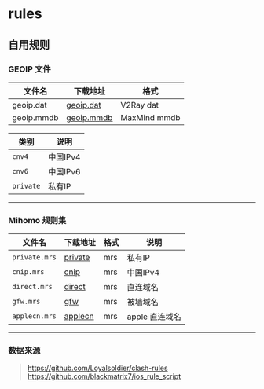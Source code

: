 # rules

## 自用规则

### GEOIP 文件

| 文件名 | 下载地址 | 格式
| ----- | ----- | -----
| geoip.dat | [geoip.dat] | V2Ray dat
| geoip.mmdb | [geoip.mmdb] | MaxMind mmdb

| 类别 | 说明
| --- | ---
| `cnv4`    | 中国IPv4
| `cnv6`    | 中国IPv6
| `private` | 私有IP

---

### Mihomo 规则集

| 文件名 | 下载地址 | 格式 | 说明
| --- | --- | --- | ---
| `private.mrs`  | [private] | mrs | 私有IP
| `cnip.mrs`     | [cnip]    | mrs | 中国IPv4
| `direct.mrs`   | [direct]  | mrs | 直连域名
| `gfw.mrs`      | [gfw]     | mrs | 被墙域名
| `applecn.mrs`  | [applecn] | mrs | apple 直连域名

---

### 数据来源

> <https://github.com/Loyalsoldier/clash-rules>  
> <https://github.com/blackmatrix7/ios_rule_script>  

[geoip.dat]: https://github.com/qRuWGQ/rules/raw/refs/heads/main/rules/geoip/geoip.dat
[geoip.mmdb]: https://github.com/qRuWGQ/rules/raw/refs/heads/main/rules/geoip/geoip.mmdb

[cnip]: https://github.com/qRuWGQ/rules/raw/refs/heads/main/rules/mihomo/cnip.mrs
[direct]: https://github.com/qRuWGQ/rules/raw/refs/heads/main/rules/mihomo/direct.mrs
[gfw]: https://github.com/qRuWGQ/rules/raw/refs/heads/main/rules/mihomo/gfw.mrs
[private]: https://github.com/qRuWGQ/rules/raw/refs/heads/main/rules/mihomo/private.mrs
[applecn]: https://github.com/qRuWGQ/rules/raw/refs/heads/main/rules/mihomo/applecn.mrs
